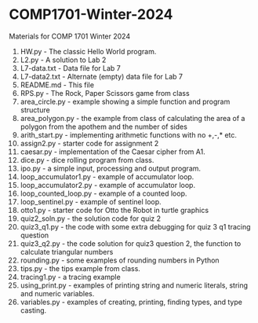 # COMP1701-Winter-2024
Materials for COMP 1701 Winter 2024

1. HW.py - The classic Hello World program.
2. L2.py - A solution to Lab 2
3. L7-data.txt - Data file for Lab 7
4. L7-data2.txt - Alternate (empty) data file for Lab 7
5. README.md - This file
6. RPS.py - The Rock, Paper Scissors game from class 
7. area_circle.py - example showing a simple function and program structure
8. area_polygon.py - the example from class of calculating the area of a polygon from the apothem and the number of sides
9. arith_start.py - implementing arithmetic functions with no +,-,* etc. 
10. assign2.py - starter code for assignment 2
11. caesar.py - implementation of the Caesar cipher from A1.
12. dice.py - dice rolling program from class. 
13. ipo.py - a simple input, processing and output program.
14. loop_accumulator1.py - example of accumulator loop.
15. loop_accumulator2.py - example of accumulator loop.
16. loop_counted_loop.py - example of a counted loop.
17. loop_sentinel.py - example of sentinel loop. 
18. otto1.py - starter code for Otto the Robot in turtle graphics
19. quiz2_soln.py - the solution code for quiz 2
20. quiz3_q1.py - the code with some extra debugging for quiz 3 q1 tracing question
21. quiz3_q2.py - the code solution for quiz3 question 2, the function to calculate triangular numbers
22. rounding.py - some examples of rounding numbers in Python
23. tips.py - the tips example from class.
24. tracing1.py - a tracing example 
25. using_print.py - examples of printing string and numeric literals, string and numeric variables.
26. variables.py - examples of creating, printing, finding types, and type casting.

